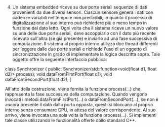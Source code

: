 4. Un sistema embedded riceve su due porte seriali sequenze di dati provenienti da due diversi
sensori. Ciascun sensore genera i dati con cadenze variabili nel tempo e non predicibili, in quanto il
processo di digitalizzazione al suo interno può richiedere più o meno tempo in funzione del dato
letto. Ogni volta che il sistema riceve un nuovo valore su una delle due porte seriali, deve
accoppiarlo con il dato più recente ricevuto sull'altra (se già presente) e inviarlo ad una fase
successiva di computazione. Il sistema al proprio interno utilizza due thread differenti per leggere
dalle due porte seriali e richiede l'uso di un oggetto di sincronizzazione in grado di
implementare la logica descritta sopra. Tale oggetto offre la seguente interfaccia pubblica:

class Synchronizer {
    public:
    Synchronizer(std::function<void(float d1, float d2)> process);
    void dataFromFirstPort(float d1);
    void dataFromSecondPort(float d2);
}

All'atto della costruzione, viene fornita la funzione process(...) che rappresenta la fase successiva
della computazione. Quando vengono invocati i metodi dataFromFirstPort(...) o
dataFromSecondPort(...), se non è ancora presente il dato dalla porta opposta, questi si bloccano al
proprio interno senza consumare CPU, in attesa del valore corrispondente. Al suo arrivo, viene
invocata una sola volta la funzione process(...). Si implementi tale classe utilizzando le funzionalità
offerte dallo standard C++.